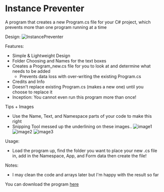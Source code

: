 # Instance Preventer


A program that creates a new Program.cs file for your C# project, which prevents more than one program running at a time


Design:
![InstancePreventer](https://i.imgur.com/LG5zrUU.jpg)

Features:
- Simple & Lightweight Design
- Folder Choosing and Names for the text boxes
- Creates a Program_new.cs file for you to look at and determine what needs to be added
	- Prevents data loss with over-writing the existing Program.cs
- Credits and Info
- Doesn't replace existing Program.cs (makes a new one) until you choose to replace it
- Inception: You cannot even run this program more than once!

Tips + Images
- Use the Name, Text, and Namespace parts of your code to make this right
- Snipping Tool messed up the underlining on these images..
![image1](https://i.imgur.com/zF0ISxG.jpg)
![image2](https://i.imgur.com/EAPzjns.jpg)
![image3](https://i.imgur.com/k5Bxq95.jpg)

Usage:
- Load the program up, find the folder you want to place your new .cs file in, add in the Namespace, App, and Form data then create the file!

Notes:
- I may clean the code and arrays later but I'm happy with the result so far

You can download the program [here](https://www.dropbox.com/s/8eute7fjjmfyvph/InstancePreventer.exe?dl=0)